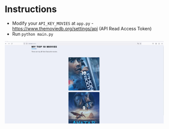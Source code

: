 # Instructions
- Modify your ``API_KEY_MOVIES`` at ``app.py`` - https://www.themoviedb.org/settings/api (API Read Access Token)
- Run ``python main.py``


![Preview](Animation.gif)